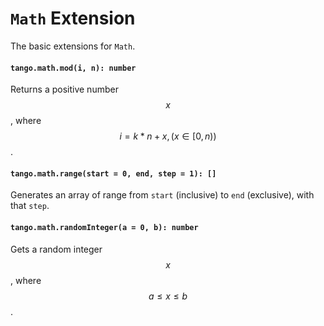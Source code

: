 <a name="math"></a>
# `Math` Extension
The basic extensions for `Math`.

#### `tango.math.mod(i, n): number`
Returns a positive number $$x$$, where $$i = k * n + x, (x \in [0, n) )$$.
#### `tango.math.range(start = 0, end, step = 1): []`
Generates an array of range from `start` (inclusive) to `end` (exclusive), with that `step`.
#### `tango.math.randomInteger(a = 0, b): number`
Gets a random integer $$x$$, where $$ a \leq x \leq b $$.

<!--[Back to top](#math)-->
